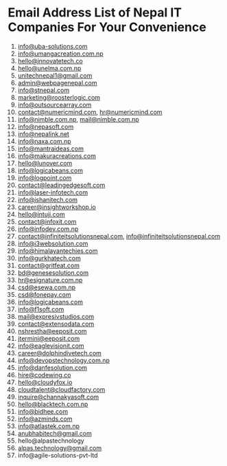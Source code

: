 # Email Address List of Nepal IT Companies For Your Convenience

1. info@uba-solutions.com
2. info@umangacreation.com.np
3. hello@innovatetech.co
4. hello@unelma.com.np
5. unitechnepal1@gmail.com
6. admin@webpagenepal.com
7. info@stnepal.com
8. marketing@roosterlogic.com
9. info@outsourcearray.com
10. contact@numericmind.com, hr@numericmind.com
11. info@nimble.com.np, mail@nimble.com.np
12. info@nepasoft.com
13. info@nepalink.net
14. info@naxa.com.np
15. info@mantraideas.com
16. info@makuracreations.com
17. hello@lunover.com
18. info@logicabeans.com
19. info@logpoint.com
20. contact@leadingedgesoft.com
21. info@laser-infotech.com
22. info@ishanitech.com
23. career@insightworkshop.io
24. hello@intuji.com
25. contact@infoxit.com
26. info@infodev.com.np
27. contact@infiniteitsolutionsnepal.com, info@infiniteitsolutionsnepal.com
28. info@i3websolution.com
29. info@himalayantechies.com
30. info@gurkhatech.com
31. contact@gritfeat.com
32. bd@genesesolution.com
33. hr@esignature.com.np
34. csd@esewa.com.np
35. csd@fonepay.com
36. info@logicabeans.com
37. info@f1soft.com
38. mail@expresivstudios.com
39. contact@extensodata.com
40. nshrestha@eeposit.com
41. jtermini@eeposit.com
42. info@eaglevisionit.com
43. career@dolphindivetech.com
44. info@devopstechnology.com.np
45. info@danfesolution.com
46. hire@codewing.co
47. hello@cloudyfox.io
48. cloudtalent@cloudfactory.com
49. inquire@channakyasoft.com
50. hello@blacktech.com.np
51. info@bidhee.com
52. info@azminds.com
53. info@atlastek.com.np
54. anubhabitech@gmail.com
55. hello@alpastechnology
56. alpas.technology@gmail.com
57. info@agile-solutions-pvt-ltd
